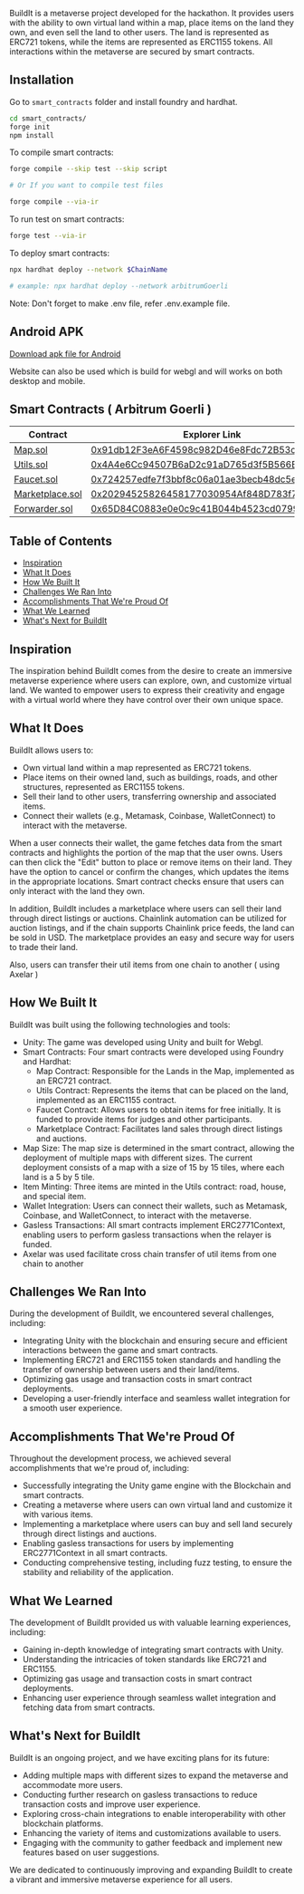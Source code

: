 BuildIt is a metaverse project developed for the hackathon. It provides users with the ability to own virtual land within a map, place items on the land they own, and even sell the land to other users. The land is represented as ERC721 tokens, while the items are represented as ERC1155 tokens. All interactions within the metaverse are secured by smart contracts.

## Installation

Go to `smart_contracts` folder and install foundry and hardhat.

```bash
cd smart_contracts/
forge init
npm install
```

To compile smart contracts:

```bash
forge compile --skip test --skip script

# Or If you want to compile test files

forge compile --via-ir
```

To run test on smart contracts:

```bash
forge test --via-ir
```

To deploy smart contracts:

```bash
npx hardhat deploy --network $ChainName

# example: npx hardhat deploy --network arbitrumGoerli
```

Note: Don't forget to make .env file, refer .env.example file.

## Android APK

[Download apk file for Android](https://drive.google.com/drive/folders/1koUt3GFjGn5jITEy1MgrMTs4LI_h77DB?usp=sharing)

Website can also be used which is build for webgl and will works on both desktop and mobile.

## Smart Contracts ( Arbitrum Goerli )

| Contract                                                                                                 | Explorer Link                                                                                                               |
| -------------------------------------------------------------------------------------------------------- | --------------------------------------------------------------------------------------------------------------------------- |
| [Map.sol](https://github.com/Ahmed-Aghadi/BuildIt/blob/main/smart_contracts/src/Map.sol)                 | [0x91db12F3eA6F4598c982D46e8Fdc72B53c333AFb](https://goerli.arbiscan.io/address/0x91db12f3ea6f4598c982d46e8fdc72b53c333afb) |
| [Utils.sol](https://github.com/Ahmed-Aghadi/BuildIt/blob/main/smart_contracts/src/Utils.sol)             | [0x4A4e6Cc94507B6aD2c91aD765d3f5B566B15d895](https://goerli.arbiscan.io/address/0x4a4e6cc94507b6ad2c91ad765d3f5b566b15d895) |
| [Faucet.sol](https://github.com/Ahmed-Aghadi/BuildIt/blob/main/smart_contracts/src/Faucet.sol)           | [0x724257edfe7f3bbf8c06a01ae3becb48dc5e220a](https://goerli.arbiscan.io/address/0x724257edfe7f3bbf8c06a01ae3becb48dc5e220a) |
| [Marketplace.sol](https://github.com/Ahmed-Aghadi/BuildIt/blob/main/smart_contracts/src/Marketplace.sol) | [0x20294525826458177030954Af848D783f733A80A](https://goerli.arbiscan.io/address/0x20294525826458177030954af848d783f733a80a) |
| [Forwarder.sol](https://github.com/Ahmed-Aghadi/BuildIt/blob/main/smart_contracts/src/Forwarder.sol)     | [0x65D84C0883e0e0c9c41B044b4523cd07999924Fe](https://goerli.arbiscan.io/address/0x20294525826458177030954af848d783f733a80a) |

## Table of Contents

- [Inspiration](#inspiration)
- [What It Does](#what-it-does)
- [How We Built It](#how-we-built-it)
- [Challenges We Ran Into](#challenges-we-ran-into)
- [Accomplishments That We're Proud Of](#accomplishments-that-were-proud-of)
- [What We Learned](#what-we-learned)
- [What's Next for BuildIt](#whats-next-for-buildit)

## Inspiration

The inspiration behind BuildIt comes from the desire to create an immersive metaverse experience where users can explore, own, and customize virtual land. We wanted to empower users to express their creativity and engage with a virtual world where they have control over their own unique space.

## What It Does

BuildIt allows users to:

- Own virtual land within a map represented as ERC721 tokens.
- Place items on their owned land, such as buildings, roads, and other structures, represented as ERC1155 tokens.
- Sell their land to other users, transferring ownership and associated items.
- Connect their wallets (e.g., Metamask, Coinbase, WalletConnect) to interact with the metaverse.

When a user connects their wallet, the game fetches data from the smart contracts and highlights the portion of the map that the user owns. Users can then click the "Edit" button to place or remove items on their land. They have the option to cancel or confirm the changes, which updates the items in the appropriate locations. Smart contract checks ensure that users can only interact with the land they own.

In addition, BuildIt includes a marketplace where users can sell their land through direct listings or auctions. Chainlink automation can be utilized for auction listings, and if the chain supports Chainlink price feeds, the land can be sold in USD. The marketplace provides an easy and secure way for users to trade their land.

Also, users can transfer their util items from one chain to another ( using Axelar )

## How We Built It

BuildIt was built using the following technologies and tools:

- Unity: The game was developed using Unity and built for Webgl.
- Smart Contracts: Four smart contracts were developed using Foundry and Hardhat:
  - Map Contract: Responsible for the Lands in the Map, implemented as an ERC721 contract.
  - Utils Contract: Represents the items that can be placed on the land, implemented as an ERC1155 contract.
  - Faucet Contract: Allows users to obtain items for free initially. It is funded to provide items for judges and other participants.
  - Marketplace Contract: Facilitates land sales through direct listings and auctions.
- Map Size: The map size is determined in the smart contract, allowing the deployment of multiple maps with different sizes. The current deployment consists of a map with a size of 15 by 15 tiles, where each land is a 5 by 5 tile.
- Item Minting: Three items are minted in the Utils contract: road, house, and special item.
- Wallet Integration: Users can connect their wallets, such as Metamask, Coinbase, and WalletConnect, to interact with the metaverse.
- Gasless Transactions: All smart contracts implement ERC2771Context, enabling users to perform gasless transactions when the relayer is funded.
- Axelar was used facilitate cross chain transfer of util items from one chain to another

## Challenges We Ran Into

During the development of BuildIt, we encountered several challenges, including:

- Integrating Unity with the blockchain and ensuring secure and efficient interactions between the game and smart contracts.
- Implementing ERC721 and ERC1155 token standards and handling the transfer of ownership between users and their land/items.
- Optimizing gas usage and transaction costs in smart contract deployments.
- Developing a user-friendly interface and seamless wallet integration for a smooth user experience.

## Accomplishments That We're Proud Of

Throughout the development process, we achieved several accomplishments that we're proud of, including:

- Successfully integrating the Unity game engine with the Blockchain and smart contracts.
- Creating a metaverse where users can own virtual land and customize it with various items.
- Implementing a marketplace where users can buy and sell land securely through direct listings and auctions.
- Enabling gasless transactions for users by implementing ERC2771Context in all smart contracts.
- Conducting comprehensive testing, including fuzz testing, to ensure the stability and reliability of the application.

## What We Learned

The development of BuildIt provided us with valuable learning experiences, including:

- Gaining in-depth knowledge of integrating smart contracts with Unity.
- Understanding the intricacies of token standards like ERC721 and ERC1155.
- Optimizing gas usage and transaction costs in smart contract deployments.
- Enhancing user experience through seamless wallet integration and fetching data from smart contracts.

## What's Next for BuildIt

BuildIt is an ongoing project, and we have exciting plans for its future:

- Adding multiple maps with different sizes to expand the metaverse and accommodate more users.
- Conducting further research on gasless transactions to reduce transaction costs and improve user experience.
- Exploring cross-chain integrations to enable interoperability with other blockchain platforms.
- Enhancing the variety of items and customizations available to users.
- Engaging with the community to gather feedback and implement new features based on user suggestions.

We are dedicated to continuously improving and expanding BuildIt to create a vibrant and immersive metaverse experience for all users.
